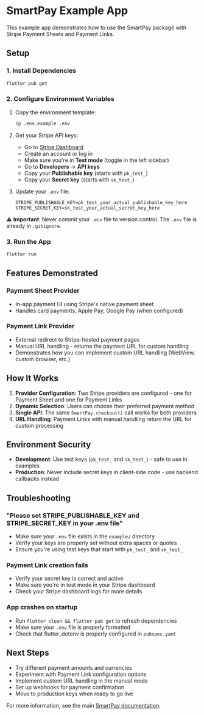 # SmartPay Example App

This example app demonstrates how to use the SmartPay package with Stripe Payment Sheets and Payment Links.

## Setup

### 1. Install Dependencies
```bash
flutter pub get
```

### 2. Configure Environment Variables
1. Copy the environment template:
   ```bash
   cp .env.example .env
   ```

2. Get your Stripe API keys:
   - Go to [Stripe Dashboard](https://dashboard.stripe.com)
   - Create an account or log in
   - Make sure you're in **Test mode** (toggle in the left sidebar)
   - Go to **Developers** → **API keys**
   - Copy your **Publishable key** (starts with `pk_test_`)
   - Copy your **Secret key** (starts with `sk_test_`)

3. Update your `.env` file:
   ```env
   STRIPE_PUBLISHABLE_KEY=pk_test_your_actual_publishable_key_here
   STRIPE_SECRET_KEY=sk_test_your_actual_secret_key_here
   ```

⚠️ **Important**: Never commit your `.env` file to version control. The `.env` file is already in `.gitignore`.

### 3. Run the App
```bash
flutter run
```

## Features Demonstrated

### Payment Sheet Provider
- In-app payment UI using Stripe's native payment sheet
- Handles card payments, Apple Pay, Google Pay (when configured)

### Payment Link Provider  
- External redirect to Stripe-hosted payment pages
- Manual URL handling - returns the payment URL for custom handling
- Demonstrates how you can implement custom URL handling (WebView, custom browser, etc.)

## How It Works

1. **Provider Configuration**: Two Stripe providers are configured - one for Payment Sheet and one for Payment Links
2. **Dynamic Selection**: Users can choose their preferred payment method
3. **Single API**: The same `SmartPay.checkout()` call works for both providers
4. **URL Handling**: Payment Links with manual handling return the URL for custom processing

## Environment Security

- **Development**: Use test keys (`pk_test_` and `sk_test_`) - safe to use in examples
- **Production**: Never include secret keys in client-side code - use backend callbacks instead

## Troubleshooting

### "Please set STRIPE_PUBLISHABLE_KEY and STRIPE_SECRET_KEY in your .env file"
- Make sure your `.env` file exists in the `example/` directory
- Verify your keys are properly set without extra spaces or quotes
- Ensure you're using test keys that start with `pk_test_` and `sk_test_`

### Payment Link creation fails
- Verify your secret key is correct and active
- Make sure you're in test mode in your Stripe dashboard
- Check your Stripe dashboard logs for more details

### App crashes on startup
- Run `flutter clean && flutter pub get` to refresh dependencies
- Make sure your `.env` file is properly formatted
- Check that flutter_dotenv is properly configured in `pubspec.yaml`

## Next Steps

- Try different payment amounts and currencies
- Experiment with Payment Link configuration options
- Implement custom URL handling in the manual mode
- Set up webhooks for payment confirmation
- Move to production keys when ready to go live

For more information, see the main [SmartPay documentation](../README.md).